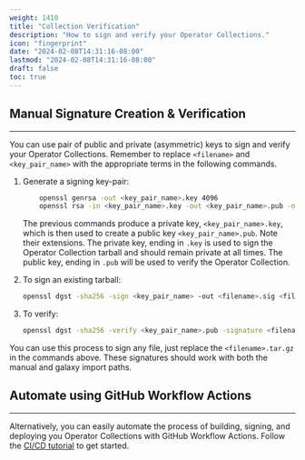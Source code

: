 ```yaml
---
weight: 1410
title: "Collection Verification"
description: "How to sign and verify your Operator Collections."
icon: "fingerprint"
date: "2024-02-08T14:31:16-08:00"
lastmod: "2024-02-08T14:31:16-08:00"
draft: false
toc: true
---
```


## Manual Signature Creation & Verification
---

You can use pair of public and private (asymmetric) keys to sign and verify your Operator Collections. Remember to replace `<filename>` and `<key_pair_name>` with the appropriate terms in the following commands.

1. Generate a signing key-pair:
    ```bash
        openssl genrsa -out <key_pair_name>.key 4096
        openssl rsa -in <key_pair_name>.key -out <key_pair_name>.pub -outform PEM -pubout
    ```

    The previous commands produce a private key, `<key_pair_name>.key`, which is then used to create a public key `<key_pair_name>.pub`. Note their extensions. The private key, ending in `.key` is used to sign the Operator Collection tarball and should remain private at all times. The public key, ending in `.pub` will be used to verify the Operator Collection.

2. To sign an existing tarball:
    ```bash
    openssl dgst -sha256 -sign <key_pair_name> -out <filename>.sig <filename>.tar.gz
    ```

3. To verify:
    ```bash
    openssl dgst -sha256 -verify <key_pair_name>.pub -signature <filename>.sig <filename>.tar.gz
    ```

You can use this process to sign any file, just replace the `<filename>.tar.gz` in the commands above.
These signatures should work with both the manual and galaxy import paths.

## Automate using GitHub Workflow Actions
---

Alternatively, you can easily automate the process of building, signing, and deploying you Operator Collections with GitHub Workflow Actions. Follow the [CI/CD tutorial](/docs/ibm-operator-collection-sdk/building-&-deploying/cicd/#using-github-workflow-actions-for-deployment) to get started.
